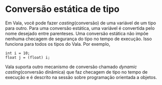# Conversão estática de tipo

Em Vala, você pode fazer _casting_(conversão) de uma variável de um tipo para outro. Para uma conversão estática, uma variável é convertida pelo nome desejado entre parenteses. Uma conversão estática não impõe nenhuma checagem de segurança do tipo no tempo de execução. Isso funciona para todos os tipos do Vala. Por exemplo,

```vala
int i = 10;
float j = (float) i;
```

Vala suporta outro mecanismo de conversão chamado _dynamic casting_(conversão dinâmica) que faz checagem de tipo no tempo de execução e é descrito na sessão sobre programação orientada a objetos.
